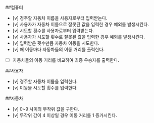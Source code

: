 ##컴퓨터

- [v] 경주할 자동차 이름을 사용자로부터 입력받는다.
- [v] 사용자가 자동차 이름으로 잘못된 값을 입력한 경우 예외를 발생시킨다.
- [v] 시도할 횟수를 사용자로부터 입력받는다.
- [v] 사용자가 시도할 횟수로 잘못된 값을 입력한 경우 예외를 발생시킨다.
- [v] 입력받은 횟수만큼 자동차 이동을 시도한다.
- [v] 매 이동마다 자동차들의 이동 거리를 출력한다.
- [ ] 자동차들의 이동 거리를 비교하여 최종 우승자를 출력한다.

##사용자

- [v] 경주할 자동차 이름을 입력한다.
- [v] 이동을 시도할 횟수를 입력한다.

##자동차

- [v] 0~9 사이의 무작위 값을 구한다.
- [v] 무작위 값이 4 이상일 경우 이동 거리를 1 증가시킨다.
